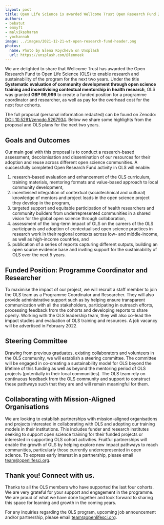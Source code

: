 ```yaml
---
layout: post
title: Open Life Science is awarded Wellcome Trust Open Research Fund 2021
authors:
- bebatut
- emmyft
- malvikasharan
- yochannah
image: ../images/2021-12-21-wt-open-research-fund-header.png
photos:
  name: Photo by Elena Koycheva on Unsplash
  url: https://unsplash.com/@lenneek
---
```


We are delighted to share that Wellcome Trust has awarded the Open Research Fund to Open Life Science (OLS) to enable research and sustainability of the program for the next two years. Under the title **Systematic evaluation of community development through open science training and incentivising contextual mentorship in health research**, OLS was granted **GBP 99,999** to create a funded position for a programme coordinator and researcher, as well as pay for the overhead cost for the next four cohorts. 

The full proposal (personal information redacted) can be found on Zenodo: [DOI: 10.5281/zenodo.5267934](https://zenodo.org/record/5267934). Below we share some highlights from the proposal and OLS plans for the next two years.

## Goals and Outcomes

Our main goal with this proposal is to conduct a research-based assessment, decolonisation and dissemination of our resources for their adoption and reuse across different open science communities. A successfully completed Open Research Fund activity in OLS will enable:

1. research-based evaluation and enhancement of the OLS curriculum, training materials, mentoring formats and value-based approach to local community development,
1. incentivised integration of contextual (sociotechnical and cultural) knowledge of mentors and project leads in the open science project they develop in the program,
1. targeted support and equitable participation of health researchers and community builders from underrepresented communities in a shared vision for the global open science through collaboration,
1. assessment of the long-term impact of OLS on the careers of the OLS participants and adoption of contextualised open science practices in research work in their regional contexts across low- and middle-income, as well as high-income countries, and
1. publication of a series of reports capturing different outputs, building an open source evidence base and inviting support for the sustainability of OLS over the next 5 years.

## Funded Position: Programme Coordinator and Researcher

To maximise the impact of our project, we will recruit a staff member to join the OLS team as a Programme Coordinator and Researcher. They will also provide administrative support such as by helping ensure transparent communication with all the stakeholders, participating in outreach efforts, processing feedback from the cohorts and developing reports to share openly. Working with the OLS leadership team, they will also co-lead the impact studies and evaluation of OLS training and resources. A job vacancy will be advertised in February 2022. 

## Steering Committee

Drawing from previous graduates, existing collaborators and volunteers in the OLS community, we will establish a steering committee. The committee will be engaged in co-creating a sustainability model for OLS beyond the lifetime of this funding as well as beyond the mentoring period of OLS projects (potentially in their local communities). The OLS team rely on continuous feedback from the OLS community and support to construct these pathways such that they are and will remain meaningful for them.

## Collaborating with Mission-Aligned Organisations

We are looking to establish partnerships with mission-aligned organisations and projects interested in collaborating with OLS and adopting our training models in their institutions. This includes funder and research institutes seeking to support open science training for their funded projects or interested in supporting OLS cohort activities. Fruitful partnerships will enable the growth of OLS by helping explore new impact pathways to reach communities, particularly those currently underrepresented in open science. To express early interest in a partnership, please email team@openlifesci.org.

## Thank you! Connect with us.

Thanks to all the OLS members who have supported the last four cohorts. We are very grateful for your support and engagement in the programme. We are proud of what we have done together and look forward to sharing this space for learning and growth in the coming years.

For any inquiries regarding the OLS program, upcoming job announcement and/or partnership, please email [team@openlifesci.org](mailto:team@openlifesci.org).
